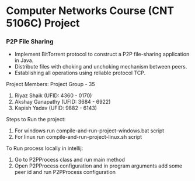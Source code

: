 # Computer Networks Course (CNT 5106C) Project 
### P2P File Sharing

- Implement BitTorrent protocol to construct a P2P file-sharing application in Java. 
- Distribute files with choking and unchoking mechanism between peers. 
- Establishing all operations using reliable protocol TCP.

Project Members:
Project Group - 35
1. Riyaz Shaik (UFID: 4360 - 0170)
2. Akshay Ganapathy (UFID: 3684 - 6922)
3. Kapish Yadav (UFID: 9882 - 6143)

Steps to Run the project:
1. For windows run compile-and-run-project-windows.bat script
2. For linux run compile-and-run-project-linux.sh script

To Run process locally in intellij:
1. Go to P2PProcess class and run main method
2. Open P2PProcess configuration and in program arguments add some peer id 
   and run P2PProcess configuration

